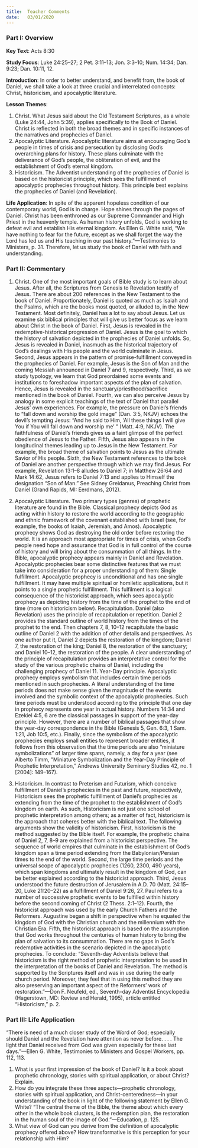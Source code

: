 ```yaml
---
title:  Teacher Comments
date:   03/01/2020
---
```


### Part I: Overview 

**Key Text**: Acts 8:30

**Study Focus**: Luke 24:25–27; 2 Pet. 3:11–13; Jon. 3:3–10; Num. 14:34; Dan. 9:23; Dan. 10:11, 12.

**Introduction**: In order to better understand, and benefit from, the book of Daniel, we shall take a look at three crucial and interrelated concepts: Christ, historicism, and apocalyptic literature.

**Lesson Themes**:

1. Christ. What Jesus said about the Old Testament Scriptures, as a whole (Luke 24:44, John 5:39), applies specifically to the Book of Daniel. Christ is reflected in both the broad themes and in specific instances of the narratives and prophecies of Daniel.
2. Apocalyptic Literature. Apocalyptic literature aims at encouraging God’s people in times of crisis and persecution by disclosing God’s overarching plans for history. These plans culminate with the deliverance of God’s people, the obliteration of evil, and the establishment of God’s eternal kingdom. 
3. Historicism. The Adventist understanding of the prophecies of Daniel is based on the historicist principle, which sees the fulfillment of apocalyptic prophecies throughout history. This principle best explains the prophecies of Daniel (and Revelation).

**Life Application**: In spite of the apparent hopeless condition of our contemporary world, God is in charge. Hope shines through the pages of Daniel. Christ has been enthroned as our Supreme Commander and High Priest in the heavenly temple. As human history unfolds, God is working to defeat evil and establish His eternal kingdom. As Ellen G. White said, “We have nothing to fear for the future, except as we shall forget the way the Lord has led us and His teaching in our past history.”—Testimonies to Ministers, p. 31. Therefore, let us study the book of Daniel with faith and understanding.

### Part II: Commentary

1. Christ. One of the most important goals of Bible study is to learn about Jesus. After all, the Scriptures from Genesis to Revelation testify of Jesus. There are about 200 references in the New Testament to the book of Daniel. Proportionately, Daniel is quoted as much as Isaiah and the Psalms, which are the books most quoted, or alluded to, in the New Testament. Most definitely, Daniel has a lot to say about Jesus. Let us examine six biblical principles that will give us better focus as we learn about Christ in the book of Daniel.
First, Jesus is revealed in the redemptive-historical progression of Daniel. Jesus is the goal to which the history of salvation depicted in the prophecies of Daniel unfolds. So, Jesus is revealed in Daniel, inasmuch as the historical trajectory of God’s dealings with His people and the world culminate in Jesus. 
Second, Jesus appears in the pattern of promise-fulfillment conveyed in the prophecies of Daniel. For example, Jesus is the Son of Man and the coming Messiah announced in Daniel 7 and 9, respectively. 
Third, as we study typology, we learn that God preordained some events and institutions to foreshadow important aspects of the plan of salvation. Hence, Jesus is revealed in the sanctuary/priesthood/sacrifice mentioned in the book of Daniel. 
Fourth, we can also perceive Jesus by analogy in some explicit teachings of the text of Daniel that parallel Jesus’ own experiences. For example, the pressure on Daniel’s friends to “fall down and worship the gold image” (Dan. 3:5, NKJV) echoes the devil’s tempting Jesus: “And he said to Him, ‘All these things I will give You if You will fall down and worship me’ ” (Matt. 4:9, NKJV). The faithfulness of Daniel’s friends gives us a faint glimpse of the perfect obedience of Jesus to the Father. 
Fifth, Jesus also appears in the longitudinal themes leading up to Jesus in the New Testament. For example, the broad theme of salvation points to Jesus as the ultimate Savior of His people. 
Sixth, the New Testament references to the book of Daniel are another perspective through which we may find Jesus. For example, Revelation 13:1–8 alludes to Daniel 7; in Matthew 26:64 and Mark 14:62, Jesus refers to Daniel 7:13 and applies to Himself the designation “Son of Man.” See Sidney Greidanus, Preaching Christ from Daniel (Grand Rapids, MI: Eerdmans, 2012).

2. Apocalyptic Literature. Two primary types (genres) of prophetic literature are found in the Bible. Classical prophecy depicts God as acting within history to restore the world according to the geographic and ethnic framework of the covenant established with Israel (see, for example, the books of Isaiah, Jeremiah, and Amos). Apocalyptic prophecy shows God as destroying the old order before restoring the world. It is an approach most appropriate for times of crisis, when God’s people need hope and assurance that God is in full control of the course of history and will bring about the consummation of all things. In the Bible, apocalyptic prophecy appears mainly in Daniel and Revelation. Apocalyptic prophecies bear some distinctive features that we must take into consideration for a proper understanding of them: 
Single fulfillment. Apocalyptic prophecy is unconditional and has one single fulfillment. It may have multiple spiritual or homiletic applications, but it points to a single prophetic fulfillment. This fulfilment is a logical consequence of the historicist approach, which sees apocalyptic prophecy as depicting history from the time of the prophet to the end of time (more on historicism below). 
Recapitulation. Daniel (also Revelation) uses the principle of recapitulation or repetition. Daniel 2 provides the standard outline of world history from the times of the prophet to the end. Then chapters 7, 8, 10–12 recapitulate the basic outline of Daniel 2 with the addition of other details and perspectives. As one author put it, Daniel 2 depicts the restoration of the kingdom; Daniel 7, the restoration of the king; Daniel 8, the restoration of the sanctuary; and Daniel 10–12, the restoration of the people. A clear understanding of the principle of recapitulation provides an interpretative control for the study of the various prophetic chains of Daniel, including the challenging prophecy of Daniel 11.
Year-Day principle. Apocalyptic prophecy employs symbolism that includes certain time periods mentioned in such prophecies. A literal understanding of the time periods does not make sense given the magnitude of the events involved and the symbolic context of the apocalyptic prophecies. Such time periods must be understood according to the principle that one day in prophecy represents one year in actual history. Numbers 14:34 and Ezekiel 4:5, 6 are the classical passages in support of the year-day principle. However, there are a number of biblical passages that show the year-day correspondence in the Bible (Genesis 5, Gen. 6:3, 1 Sam. 1:21, Job 10:5, etc.). Finally, since the symbolism of the apocalyptic prophecies employs small entities to represent broader entities, it follows from this observation that the time periods are also “miniature symbolizations” of larger time spans, namely, a day for a year (see Alberto Timm, "Miniature Symbolization and the Year-Day Principle of Prophetic Interpretation,” Andrews University Seminary Studies 42, no. 1 [2004]: 149–167).

3. Historicism. In contrast to Preterism and Futurism, which conceive fulfillment of Daniel’s prophecies in the past and future, respectively, Historicism sees the prophetic fulfillment of Daniel’s prophecies as extending from the time of the prophet to the establishment of God’s kingdom on earth. As such, Historicism is not just one school of prophetic interpretation among others; as a matter of fact, historicism is the approach that coheres better with the biblical text. The following arguments show the validity of historicism.
First, historicism is the method suggested by the Bible itself. For example, the prophetic chains of Daniel 2, 7, 8–9 are explained from a historicist perspective. The sequence of world empires that culminate in the establishment of God’s kingdom span a time period extending from the Babylonian/Persian times to the end of the world.
Second, the large time periods and the universal scope of apocalyptic prophecies (1260, 2300, 490 years), which span kingdoms and ultimately result in the kingdom of God, can be better explained according to the historicist approach.
Third, Jesus understood the future destruction of Jerusalem in A.D. 70 (Matt. 24:15–20, Luke 21:20–22) as a fulfillment of Daniel 9:26, 27. Paul refers to a number of successive prophetic events to be fulfilled within history before the second coming of Christ (2 Thess. 2:1–12). 
Fourth, the historicist approach was used by the early Church Fathers and the Reformers. Augustine began a shift in perspective when he equated the kingdom of God with the Christian church and the millennium with the Christian Era.
Fifth, the historicist approach is based on the assumption that God works throughout the centuries of human history to bring the plan of salvation to its consummation. There are no gaps in God’s redemptive activities in the scenario depicted in the apocalyptic prophecies.
To conclude: “Seventh-day Adventists believe that historicism is the right method of prophetic interpretation to be used in the interpretation of the books of Daniel and Revelation. The method is supported by the Scriptures itself and was in use during the early church period. Moreover, they feel that in using this method they are also preserving an important aspect of the Reformers’ work of restoration.”—Don F. Neufeld, ed., Seventh-day Adventist Encyclopedia (Hagerstown, MD: Review and Herald, 1995), article entitled “Historicism,” p. 2.

### Part III: Life Application

“There is need of a much closer study of the Word of God; especially should Daniel and the Revelation have attention as never before. . . . The light that Daniel received from God was given especially for these last days.”—Ellen G. White, Testimonies to Ministers and Gospel Workers, pp. 112, 113.

1. What is your first impression of the book of Daniel? Is it a book about prophetic chronology, stories with spiritual application, or about Christ? Explain.
2. How do you integrate these three aspects—prophetic chronology, stories with spiritual application, and Christ-centeredness—in your understanding of the book in light of the following statement by Ellen G. White? “The central theme of the Bible, the theme about which every other in the whole book clusters, is the redemption plan, the restoration in the human soul of the image of God.”—Education, p. 125.
3. What view of God can you derive from the definition of apocalyptic prophecy offered above? How transformative is this perception for your relationship with Him?